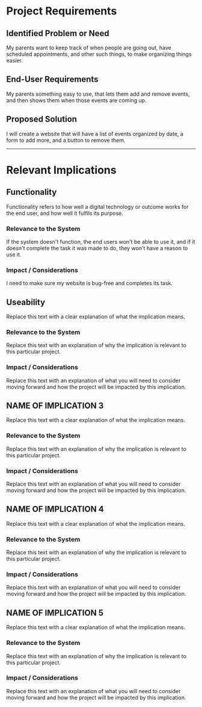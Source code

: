 # Project Requirements

## Identified Problem or Need

My parents want to keep track of when people are going out, have scheduled appointments, and other such things, to make organizing things easier.


## End-User Requirements

My parents something easy to use, that lets them add and remove events, and then shows them when those events are coming up.


## Proposed Solution

I will create a website that will have a list of events organized by date, a form to add more, and a button to remove them.


---

# Relevant Implications

## Functionality

Functionality refers to how well a digital technology or outcome works for the end user, and how well it fulfils its purpose.

### Relevance to the System

If the system doesn't function, the end users won't be able to use it, and if it doesn't complete the task it was made to do, they won't have a reason to use it.

### Impact / Considerations

I need to make sure my website is bug-free and completes its task.


## Useability

Replace this text with a clear explanation of what the implication means.

### Relevance to the System

Replace this text with an explanation of why the implication is relevant to this particular project.

### Impact / Considerations

Replace this text with an explanation of what you will need to consider moving forward and how the project will be impacted by this implication.



## NAME OF IMPLICATION 3

Replace this text with a clear explanation of what the implication means.

### Relevance to the System

Replace this text with an explanation of why the implication is relevant to this particular project.

### Impact / Considerations

Replace this text with an explanation of what you will need to consider moving forward and how the project will be impacted by this implication.



## NAME OF IMPLICATION 4

Replace this text with a clear explanation of what the implication means.

### Relevance to the System

Replace this text with an explanation of why the implication is relevant to this particular project.

### Impact / Considerations

Replace this text with an explanation of what you will need to consider moving forward and how the project will be impacted by this implication.



## NAME OF IMPLICATION 5

Replace this text with a clear explanation of what the implication means.

### Relevance to the System

Replace this text with an explanation of why the implication is relevant to this particular project.

### Impact / Considerations

Replace this text with an explanation of what you will need to consider moving forward and how the project will be impacted by this implication.


